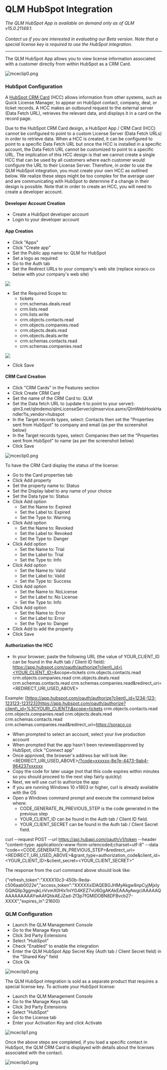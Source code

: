 # QLM HubSpot Integration

_The QLM HubSpot App is available on demand only as of QLM v15.0.21149.1._\
\
_Contact us if you are interested in evaluating our Beta version. Note that a special license key is required to use the HubSpot integration._

***

The QLM HubSpot App allows you to view license information associated with a customer directly from within HubSpot as a CRM Card.

&#x20;

![mceclip0.png](https://support.soraco.co/hc/article\_attachments/360096913852)

&#x20;

### HubSpot Configuration

A [HubSpot CRM Card](https://developers.hubspot.com/docs/api/crm/extensions/custom-cards) (HCC) allows information from other systems, such as Quick License Manager, to appear on HubSpot contact, company, deal, or ticket records. A HCC makes an outbound request to the external server (Data Fetch URL), retrieves the relevant data, and displays it in a card on the record page.&#x20;

Due to the HubSpot CRM Card design, a HubSpot App / CRM Card (HCC) cannot be configured to point to a custom License Server (Data Fetch URLs) in order to retrieve data. When a HCC is created, it can be configured to point to a specific Data Fetch URL but once the HCC is installed in a specific account, the Data Fetch URL cannot be customized to point to a specific URL. The implication of this HCC design is that we cannot create a  single HCC that can be used by all customers where each customer would configure the URL to their License Server. Therefore, in order to use the QLM HubSpot integration, you must create your own HCC as outlined below. We realize these steps might be too complex for the average user and are communicating with HubSpot to determine if a change in their design is possible. Note that in order to create an HCC, you will need to create a developer account.

&#x20;

#### Developer Account Creation

* Create a HubSpot developer account
* Login to your developer account&#x20;

#### App Creation

* Click "Apps"
* Click "Create app"
* Set the Public app name to: QLM for HubSpot
* Set a logo as required
* Go to the Auth tab
* Set the Redirect URLs to your company's web site (replace soraco.co below with your company's web site)

![](https://support.soraco.co/hc/article\_attachments/16866065365012)

&#x20;

* Set the Required Scope to:
  * tickets
  * crm.schemas.deals.read
  * crm.lists.read
  * crm.lists.write
  * crm.objects.contacts.read
  * crm.objects.companies.read
  * crm.objects.deals.read
  * crm.objects.deals.write
  * crm.schemas.contacts.read
  * crm.schemas.companies.read

![](https://support.soraco.co/hc/article\_attachments/16866056874132)

* Click Save

#### CRM Card Creation

* Click "CRM Cards" in the Features section
* Click Create CRM Card
* Set the name of the CRM Card to: QLM
* Set the Data fetch URL to (update it to point to your server): qlm3.net/qlmdemo/qlmLicenseServer/qlmservice.asmx/QlmWebHookHandler?is\_vendor=hubspot
* In the Target records types, select: Contacts then set the "Properties sent from HubSpot" to company and email (as per the screenshot below)
* In the Target records types, select: Companies then set the "Properties sent from HubSpot" to name (as per the screenshot below)
* Click Save

![mceclip0.png](https://support.soraco.co/hc/article\_attachments/360097054172)

To have the CRM Card display the status of the license:

* Go to the Card properties tab
* Click Add property
* Set the property name to: Status
* Set the Display label to any name of your choice
* Set the Data type to: Status
* Click Add option
  * Set the Name to: Expired
  * Set the Label to: Expired
  * Set the Type to: Warning
* Click Add option
  * Set the Name to: Revoked
  * Set the Label to: Revoked
  * Set the Type to: Danger
* Click Add option
  * Set the Name to: Trial
  * Set the Label to: Trial
  * Set the Type to: Info
* Click Add option
  * Set the Name to: Valid
  * Set the Label to: Valid
  * Set the Type to: Success
* Click Add option
  * Set the Name to: NoLicense
  * Set the Label to: No License
  * Set the Type to: Info
* Click Add option
  * Set the Name to: Error
  * Set the Label to: Error
  * Set the Type to: Danger
* Click Add to add the property
* Click Save

#### Authorization the HCC

* In your browser, paste the following URL (the value of YOUR\_CLIENT\_ID can be found in the Auth tab / Client ID field): [https://app.hubspot.com/oauth/authorize?client\_id=\<YOUR\_CLIENT\_ID>](https://app.hubspot.com/oauth/authorize?client\_id=%3CYOUR\_CLIENT)\&scope=tickets crm.objects.contacts.read crm.objects.companies.read crm.objects.deals.read crm.schemas.contacts.read crm.schemas.companies.read\&redirect\_uri=\<REDIRECT\_URI\_USED\_ABOVE>

&#x20;         Example: [https://app.hubspot.com/oauth/authorize?client\_id=1234-123-123123-123123](https://app.hubspot.com/oauth/authorize?client\_id=%3CYOUR\_CLIENT)\&scope=tickets crm.objects.contacts.read crm.objects.companies.read crm.objects.deals.read crm.schemas.contacts.read crm.schemas.companies.read\&redirect\_uri=https://soraco.co

* When prompted to select an account, select your live production account
* When prompted that the app hasn't been reviewed/approved by HubSpot, click "Connect app"
* Once approved, the browser's address bar will look like: \<REDIRECT\_URI\_USED\_ABOVE>[/?code=xxxxxx-8e7e-4473-9ab4-964237xxxxxx](https://qlmhubspot.free.beeceptor.com/?code=xxxxxx-8e7e-4473-9ab4-964237xxxxxx)
* Copy the code for later usage (not that this code expires within minutes so you should proceed to the next step fairly quickly)
* Next, we will use curl to authorize the app
* If you are running Windows 10 v1803 or higher, curl is already available with the OS
* Open a Windows command prompt and execute the command below where:
  * CODE\_GENERATE\_IN\_PREVIOUS\_STEP is the code generated in the previous step
  * YOUR\_CLIENT\_ID can be found in the Auth tab / Client ID field.
  * YOUR\_CLIENT\_SECRET can be found in the Auth tab / Client Secret field.

curl --request POST --url https://api.hubapi.com/oauth/v1/token --header "content-type: application/x-www-form-urlencoded;charset=utf-8" --data "code=\<CODE\_GENERATE\_IN\_PREVIOUS\_STEP>\&redirect\_uri=\<REDIRECT\_URI\_USED\_ABOVE>\&grant\_type=authorization\_code\&client\_id=\<YOUR\_CLIENT\_ID>\&client\_secret=\<YOUR\_CLIENT\_SECRET>"

&#x20;

The response from the curl command above should look like:

{"refresh\_token":"XXXX10c3-450b-9eda-c506aab0022e","access\_token":"XXXXXxIDAQEBGJHMyAkgw8npCyjMjxIyGQAQllp3ggmqkLnVvmX0HIx1niYG4KEZ7vU6GgAKAkEAAAyAwgcIAAAAAQAAAAAAAAAYwAAfQhkAEJZad-Zf3p7fGMlDOBN8DFBvcb27-XXXX","expires\_in":21600}

&#x20;

### QLM Configuration

* Launch the QLM Management Console
* Go to the Manage Keys tab
* Click 3rd Party Extensions
* Select "HubSpot"
* Check "Enabled" to enable the integration
* Enter the QLM HubSpot App Secret Key (Auth tab / Client Secret field) in the "Shared Key" field
* Click Ok

![mceclip0.png](https://support.soraco.co/hc/article\_attachments/9859228626196)

The QLM HubSpot integration is sold as a separate product that requires a special license key.  To activate your HubSpot license:

* Launch the QLM Management Console
* Go to the Manage Keys tab
* Click 3rd Party Extensions
* Select "HubSpot"
* Go to the License tab
* Enter your Activation Key and click Activate

![mceclip1.png](https://support.soraco.co/hc/article\_attachments/9859253842580)

&#x20;

Once the above steps are completed, if you load a specific contact in HubSpot, the QLM CRM Card is displayed with details about the licenses associated with the contact.

![mceclip0.png](https://support.soraco.co/hc/article\_attachments/360096913852)
